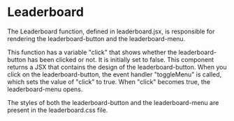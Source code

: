 # Leaderboard
The Leaderboard function, defined in leaderboard.jsx, is responsible for rendering the leaderboard-button and the leaderboard-menu.

This function has a variable "click" that shows whether the leaderboard-button has been clicked or not. It is initially set to false.
This component returns a JSX that contains the design of the leaderboard-button. 
When you click on the leaderboard-button, the event handler "toggleMenu" is called, which sets the value of "click" to true.
When "click" becomes true, the leaderboard-menu opens.


The styles of both the leaderboard-button and the leaderboard-menu are present in the leaderboard.css file.